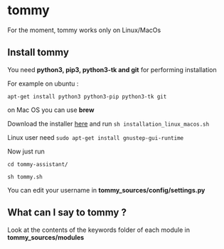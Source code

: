 # tommy
For the moment, tommy works only on Linux/MacOs

## Install tommy

You need **python3, pip3, python3-tk and git** for performing installation

For example on ubuntu : 

`apt-get install python3 python3-pip python3-tk git`

on Mac OS you can use **brew**

Download the installer [here](https://1drv.ms/u/s!AildMZx29uVYgQhmXqt7yM4-8T4Q) and run
`sh installation_linux_macos.sh`

Linux user need `sudo apt-get install gnustep-gui-runtime`

Now just run

`
cd tommy-assistant/
`

`
sh tommy.sh
`

You can edit your username in **tommy_sources/config/settings.py**

## What can I say to tommy ?

Look at the contents of the keywords folder of each module in **tommy_sources/modules**



